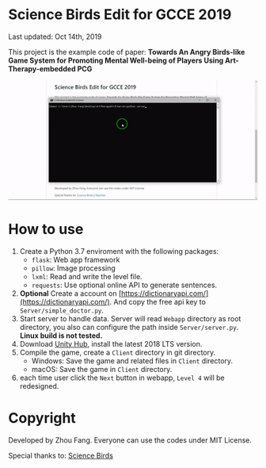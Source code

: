 # Science Birds Edit for GCCE 2019

Last updated: Oct 14th, 2019

This project is the example code of paper: __Towards An Angry Birds-like Game System for Promoting Mental Well-being of Players Using Art-Therapy-embedded PCG__

![Example](example.gif)

# How to use
1. Create a Python 3.7 enviroment with the following packages: 
    - `flask`: Web app framework
    - `pillow`: Image processing
    - `lxml`: Read and write the level file.
    - `requests`: Use optional online API to generate sentences.
2. __Optional__ Create a account on [https://dictionaryapi.com/](https://dictionaryapi.com/). And copy the free api key to `Server/simple_doctor.py`.
3. Start server to handle data. Server will read `Webapp` directory as root directory, you also can configure the path inside `Server/server.py`.  __Linux build is not tested.__
4. Download [Unity Hub](https://unity3d.com/get-unity/download), install the latest 2018 LTS version.
5. Compile the game, create a `Client` directory in git directory.
    - Windows: Save the game and related files in `Client` directory.
    - macOS: Save the game in `Client` directory.
6. each time user click the `Next` button in webapp, `Level 4` will be redesigned.

# Copyright
Developed by Zhou Fang.
Everyone can use the codes under MIT License.

Special thanks to: 
[Science Birds](https://github.com/lucasnfe/Science-Birds)